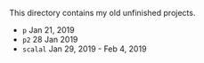 This directory contains my old unfinished projects.

* `p` Jan 21, 2019
* `p2` 28 Jan 2019
* `scalal`  Jan 29, 2019 - Feb 4, 2019

